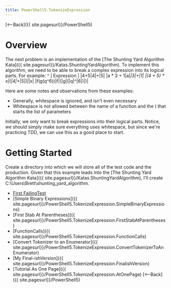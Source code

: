 ```yaml
---
title: PowerShell5.TokenizeExpression
---
```

[<--Back]({{ site.pagesurl}}/PowerShell5)

# Overview
The next problem is an implementation of the [The Shunting Yard Algorithm Kata]({{ site.pagesurl}}/Katas.ShuntingYardAlgorithm). To implement this algorithm, we need to be able to break a complex expression into its logical parts. For example:
^
| Expression |
|4+5|4|+|5|
|a * 3 + 1|a|*|3|+|1|
|(4 + 5) * x|(|4|+|5|)|*|x|
|f(g(q^6))|f|(|g|(|q|^|6|)|)|

Here are some notes and observations from these examples:
* Generally, whitespace is ignored, and isn't even necessary
* Whitespace is not allowed between the name of a function and the ( that starts the list of parameters

Initially, we only want to break expressions into their logical parts. Notice, we should simply make sure everything uses whitespace, but since we're practicing TDD, we can use this as a good place to start.

# Getting Started
Create a directory into which we will store all of the test code and the production. Given that this example leads into the [The Shunting Yard Algorithm Kata]({{ site.pagesurl}}/Katas.ShuntingYardAlgorithm), I'll create C:\Users\Brett\shunting_yard_algorithm.

* [First FailingTest]({{_site.pagesurl}}/PowerShell5_Tokenize_Expression_First_Failing_Test)
* [Simple Binary Expressions]({{ site.pagesurl}}/PowerShell5.TokenizeExpression.SimpleBinaryExpressions)
* [First Stab At Parentheses]({{ site.pagesurl}}/PowerShell5.TokenizeExpression.FirstStabAtParentheses)
* [FunctionCalls]({{ site.pagesurl}}/PowerShell5.TokenizeExpression.FunctionCalls)
* [Convert Tokenizer to an Enumerator]({{ site.pagesurl}}/PowerShell5.TokenizeExpression.ConvertTokenizerToAnEnumerator)
* [My Final-ishVersion]({{ site.pagesurl}}/PowerShell5.TokenizeExpression.FinalishVersion)
* [Tutorial As One Page]({{ site.pagesurl}}/PowerShell5.TokenizeExpression.AtOnePage)
[<--Back]({{ site.pagesurl}}/PowerShell5)
